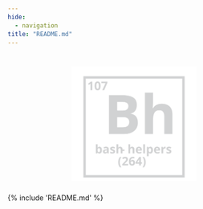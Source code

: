 ```yaml
---
hide:
  - navigation
title: "README.md"
---
```


<h1 align="center"><img src="logo.svg" width="250" onerror='this.style.display="none"'/></h1>
{% include 'README.md' %}